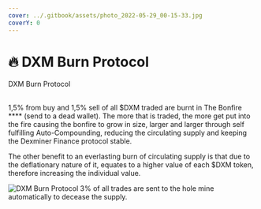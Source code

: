 ```yaml
---
cover: ../.gitbook/assets/photo_2022-05-29_00-15-33.jpg
coverY: 0
---
```


# 🔥 DXM Burn Protocol

DXM Burn Protocol

\
1,5% from buy and 1,5% sell of all $DXM traded are burnt in The Bonfire **** (send to a dead wallet). The more that is traded, the more get put into the fire causing the bonfire to grow in size, larger and larger through self fulfilling Auto-Compounding, reducing the circulating supply and keeping the Dexminer Finance protocol stable.

The other benefit to an everlasting burn of circulating supply is that due to the deflationary nature of it, equates to a higher value of each $DXM token, therefore increasing the individual value.

![DXM Burn Protocol
3% of all trades are sent to the hole mine automatically to decease the supply.](../.gitbook/assets/burn.png)

